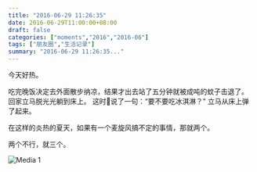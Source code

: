 ```yaml
---
title: "2016-06-29 11:26:35"
date: 2016-06-29T11:00:00+08:00
draft: false
categories: ["moments","2016","2016-06"]
tags: ["朋友圈","生活记录"]
summary: "2016-06-29 11:26:35..."
---
```


今天好热。

吃完晚饭决定去外面散步纳凉，结果才出去站了五分钟就被成吨的蚊子击退了。
回家立马脱光光躺到床上。
这时🐨说了一句：“要不要吃冰淇淋？”
立马从床上弹了起来。

在这样的炎热的夏天，如果有一个麦旋风搞不定的事情，那就两个。

两个不行，就三个。

![Media 1](/Moments/photos/2016-06-29/201606291126350.jpg)

